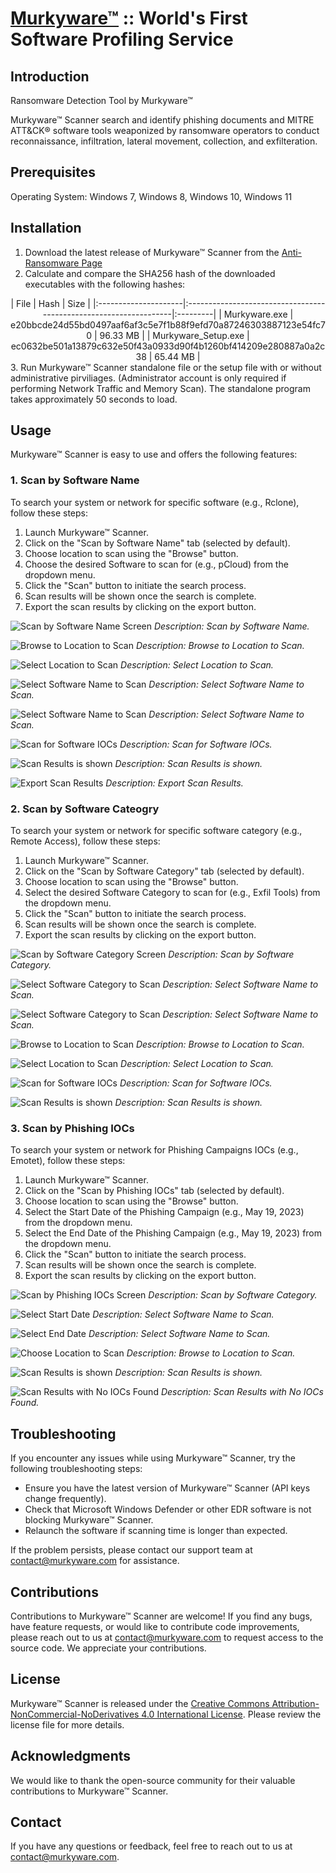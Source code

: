 # [Murkyware™](https://murkyware.com) :: World's First Software Profiling Service

## Introduction
Ransomware Detection Tool by Murkyware™

Murkyware™ Scanner search and identify phishing documents and MITRE ATT&CK® software tools weaponized by ransomware operators to conduct reconnaissance, infiltration, lateral movement, collection, and exfilteration.

## Prerequisites
Operating System: Windows 7, Windows 8, Windows 10, Windows 11

## Installation
1. Download the latest release of Murkyware™ Scanner from the [Anti-Ransomware Page](https://murkyware.com/page/anti-ransomware)
2. Calculate and compare the SHA256 hash of the downloaded executables with the following hashes:
<center>
| File                 | Hash                                                              | Size     |
|:---------------------|:------------------------------------------------------------------|:---------|
| Murkyware.exe        | e20bbcde24d55bd0497aaf6af3c5e7f1b88f9efd70a87246303887123e54fc70  | 96.33 MB |
| Murkyware_Setup.exe  | ec0632be501a13879c632e50f43a0933d90f4b1260bf414209e280887a0a2c38  | 65.44 MB |
</center>
3. Run Murkyware™ Scanner standalone file or the setup file with or without administrative pirviliages. (Administrator account is only required if performing Network Traffic and Memory Scan). The standalone program takes approximately 50 seconds to load.

## Usage
Murkyware™ Scanner is easy to use and offers the following features:

### 1. Scan by Software Name
To search your system or network for specific software (e.g., Rclone), follow these steps:

1. Launch Murkyware™ Scanner.
2. Click on the "Scan by Software Name" tab (selected by default).
3. Choose location to scan using the "Browse" button.
4. Choose the desired Software to scan for (e.g., pCloud) from the dropdown menu.
5. Click the "Scan" button to initiate the search process.
6. Scan results will be shown once the search is complete.
7. Export the scan results by clicking on the export button.

![Scan by Software Name Screen](./images/feature01.png)
*Description: Scan by Software Name.*

![Browse to Location to Scan](./images/feature02.png)
*Description: Browse to Location to Scan.*

![Select Location to Scan](./images/feature03.png)
*Description: Select Location to Scan.*

![Select Software Name to Scan](./images/feature04.png)
*Description: Select Software Name to Scan.*

![Select Software Name to Scan](./images/feature05.png)
*Description: Select Software Name to Scan.*

![Scan for Software IOCs](./images/feature06.png)
*Description: Scan for Software IOCs.*

![Scan Results is shown](./images/feature07.png)
*Description: Scan Results is shown.*

![Export Scan Results](./images/feature08.png)
*Description: Export Scan Results.*

### 2. Scan by Software Cateogry
To search your system or network for specific software category (e.g., Remote Access), follow these steps:

1. Launch Murkyware™ Scanner.
2. Click on the "Scan by Software Category" tab (selected by default).
3. Choose location to scan using the "Browse" button.
4. Select the desired Software Category to scan for (e.g., Exfil Tools) from the dropdown menu.
5. Click the "Scan" button to initiate the search process.
6. Scan results will be shown once the search is complete.
7. Export the scan results by clicking on the export button.

![Scan by Software Category Screen](./images/feature09.png)
*Description: Scan by Software Category.*

![Select Software Category to Scan](./images/feature10.png)
*Description: Select Software Name to Scan.*

![Select Software Category to Scan](./images/feature11.png)
*Description: Select Software Name to Scan.*

![Browse to Location to Scan](./images/feature12.png)
*Description: Browse to Location to Scan.*

![Select Location to Scan](./images/feature13.png)
*Description: Select Location to Scan.*

![Scan for Software IOCs](./images/feature14.png)
*Description: Scan for Software IOCs.*

![Scan Results is shown](./images/feature15.png)
*Description: Scan Results is shown.*

### 3. Scan by Phishing IOCs
To search your system or network for Phishing Campaigns IOCs (e.g., Emotet), follow these steps:

1. Launch Murkyware™ Scanner.
2. Click on the "Scan by Phishing IOCs" tab (selected by default).
3. Choose location to scan using the "Browse" button.
4. Select the Start Date of the Phishing Campaign (e.g., May 19, 2023) from the dropdown menu.
5. Select the End Date of the Phishing Campaign (e.g., May 19, 2023) from the dropdown menu.
6. Click the "Scan" button to initiate the search process.
7. Scan results will be shown once the search is complete.
8. Export the scan results by clicking on the export button.

![Scan by Phishing IOCs Screen](./images/feature16.png)
*Description: Scan by Software Category.*

![Select Start Date](./images/feature17.png)
*Description: Select Software Name to Scan.*

![Select End Date](./images/feature18.png)
*Description: Select Software Name to Scan.*

![Choose Location to Scan](./images/feature19.png)
*Description: Browse to Location to Scan.*

![Scan Results is shown](./images/feature20.png)
*Description: Scan Results is shown.*

![Scan Results with No IOCs Found](./images/feature21.png)
*Description: Scan Results with No IOCs Found.*

## Troubleshooting
If you encounter any issues while using Murkyware™ Scanner, try the following troubleshooting steps:
- Ensure you have the latest version of Murkyware™ Scanner (API keys change frequently).
- Check that Microsoft Windows Defender or other EDR software is not blocking Murkyware™ Scanner.
- Relaunch the software if scanning time is longer than expected.

If the problem persists, please contact our support team at contact@murkyware.com for assistance.


## Contributions
Contributions to Murkyware™ Scanner are welcome! If you find any bugs, have feature requests, or would like to contribute code improvements, please reach out to us at contact@murkyware.com to request access to the source code. We appreciate your contributions.

## License
Murkyware™ Scanner is released under the [Creative Commons Attribution-NonCommercial-NoDerivatives 4.0 International License](LICENSE.md). Please review the license file for more details.

## Acknowledgments
We would like to thank the open-source community for their valuable contributions to Murkyware™ Scanner.

## Contact
If you have any questions or feedback, feel free to reach out to us at contact@murkyware.com.
